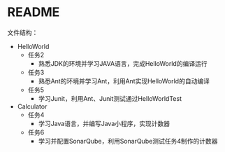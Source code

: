 # README

文件结构：

- HelloWorld
  - 任务2
    - 熟悉JDK的环境并学习JAVA语言，完成HelloWorld的编译运行
  - 任务3
    - 熟悉Ant的环境并学习Ant，利用Ant实现HelloWorld的自动编译
  - 任务5
    - 学习Junit，利用Ant、Junit测试通过HelloWorldTest
- Calculator
  - 任务4
    - 学习Java语言，并编写Java小程序，实现计数器
  - 任务6
    - 学习并配置SonarQube，利用SonarQube测试任务4制作的计数器



